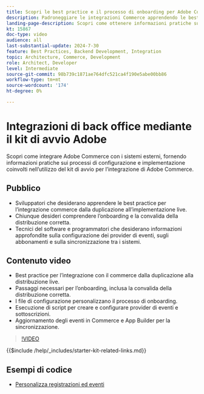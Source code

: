 ```yaml
---
title: Scopri le best practice e il processo di onboarding per Adobe Commerce Integration Starter Kit.
description: Padroneggiare le integrazioni Commerce apprendendo le best practice e i suggerimenti di onboarding con Adobe Starter Kit.
landing-page-description: Scopri come ottenere informazioni pratiche sui processi di configurazione, installazione e implementazione necessari con il kit di avvio.
kt: 15867
doc-type: video
audience: all
last-substantial-update: 2024-7-30
feature: Best Practices, Backend Development, Integration
topic: Architecture, Commerce, Development
role: Architect, Developer
level: Intermediate
source-git-commit: 98b739c1871ae764dfc521ca4f190e5abe00bb86
workflow-type: tm+mt
source-wordcount: '174'
ht-degree: 0%

---
```


# Integrazioni di back office mediante il kit di avvio Adobe

Scopri come integrare Adobe Commerce con i sistemi esterni, fornendo informazioni pratiche sui processi di configurazione e implementazione coinvolti nell’utilizzo del kit di avvio per l’integrazione di Adobe Commerce.

## Pubblico

* Sviluppatori che desiderano apprendere le best practice per l’integrazione commerce dalla duplicazione all’implementazione live.
* Chiunque desideri comprendere l’onboarding e la convalida della distribuzione corretta.
* Tecnici del software e programmatori che desiderano informazioni approfondite sulla configurazione dei provider di eventi, sugli abbonamenti e sulla sincronizzazione tra i sistemi.

## Contenuto video

* Best practice per l’integrazione con il commerce dalla duplicazione alla distribuzione live.
* Passaggi necessari per l’onboarding, inclusa la convalida della distribuzione corretta.
* I file di configurazione personalizzano il processo di onboarding.
* Esecuzione di script per creare e configurare provider di eventi e sottoscrizioni.
* Aggiornamento degli eventi in Commerce e App Builder per la sincronizzazione.

>[!VIDEO](https://video.tv.adobe.com/v/3431690?learn=on)

{{$include /help/_includes/starter-kit-related-links.md}}

## Esempi di codice

* [Personalizza registrazioni ed eventi](https://github.com/adobe/adobe-commerce-samples/tree/main/starter-kit/customize-registrations-and-events)